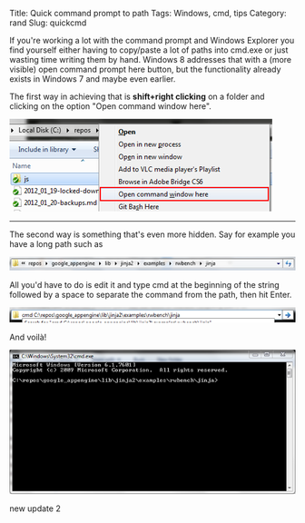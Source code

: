 Title: Quick command prompt to path
Tags: Windows, cmd, tips
Category: rand
Slug: quickcmd

If you're working a lot with the command prompt and Windows Explorer you find yourself either having to copy/paste a lot of paths into cmd.exe or just wasting time writing them by hand. Windows 8 addresses that with a (more visible) open command prompt here button, but the functionality already exists in Windows 7 and maybe even earlier.

The first way in achieving that is **shift+right clicking** on a folder and clicking on the option "Open command window here".

![shift-right-click](/images/cmd_click.png)

***

The second way is something that's even more hidden. Say for example you have a long path such as

![long_path](/images/long_path.PNG)

All you'd have to do is edit it and type cmd at the beginning of the string followed by a space to separate the command from the path, then hit Enter.

![cmd_in_long_path](/images/cmd_path.png)

And voilà!

![cmd_to_long_path](/images/cmd_to_path.PNG)

new update 2